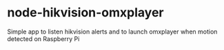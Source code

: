 # node-hikvision-omxplayer

Simple app to listen hikvision alerts and to launch omxplayer when motion detected on Raspberry Pi
